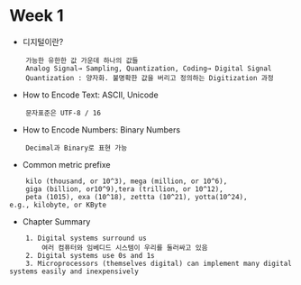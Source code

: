 # Week 1

+ 디지털이란?
```
    가능한 유한한 값 가운데 하나의 값들
    Analog Signal→ Sampling, Quantization, Coding→ Digital Signal
    Quantization : 양자화. 불명확한 값을 버리고 정의하는 Digitization 과정
```
+ How to Encode Text: ASCII, Unicode
```
    문자표준은 UTF-8 / 16
```
+ How to Encode Numbers: Binary Numbers
```
    Decimal과 Binary로 표현 가능
```
+ Common metric prefixe
```
    kilo (thousand, or 10^3), mega (million, or 10^6), 
    giga (billion, or10^9),tera (trillion, or 10^12), 
    peta (1015), exa (10^18), zettta (10^21), yotta(10^24), 
e.g., kilobyte, or KByte
```
+ Chapter Summary
```
    1. Digital systems surround us
        여러 컴퓨터와 임베디드 시스템이 우리를 둘러싸고 있음
    2. Digital systems use 0s and 1s
    3. Microprocessors (themselves digital) can implement many digital systems easily and inexpensively